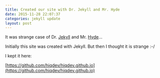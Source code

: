 ```yaml
---
title: Created our site with Dr. Jekyll and Mr. Hyde
date: 2015-11-28 22:07:37
categories: jekyll update
layout: post
---
```


It was strange case of Dr. [Jekyll] and Mr. [Hyde]...

Initially this site was created with Jekyll.
But then I thought it is strange :-/

I kept it here:

[https://github.com/hiqdev/hiqdev.github.io](https://github.com/hiqdev/hiqdev.github.io)

[Jekyll]:   https://jekyllrb.com
[Hyde]:     https://github.com/poole/hyde
